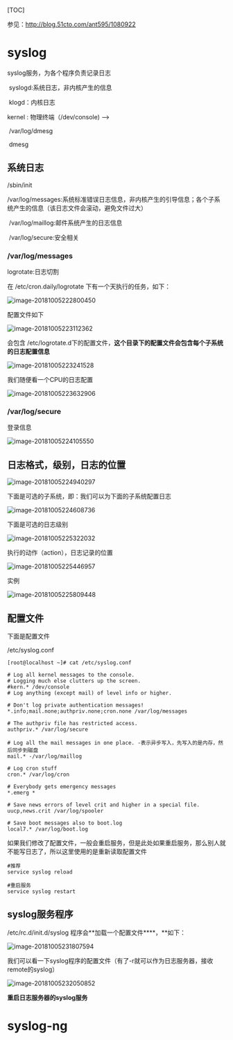 

[TOC]



参见：http://blog.51cto.com/ant595/1080922



# syslog



syslog服务，为各个程序负责记录日志

​	syslogd:系统日志，非内核产生的信息

​	klogd：内核日志



kernel : 物理终端（/dev/console) —>

​	/var/log/dmesg

​	dmesg



## 系统日志



/sbin/init

​	/var/log/messages:系统标准错误日志信息，非内核产生的引导信息；各个子系统产生的信息（该日志文件会滚动，避免文件过大）

​	/var/log/maillog:邮件系统产生的日志信息

​	/var/log/secure:安全相关



### /var/log/messages



logrotate:日志切割



在 /etc/cron.daily/logrotate 下有一个天执行的任务，如下：

![image-20181005222800450](../../../images/linux/log/logrotage.png)

配置文件如下

![image-20181005223112362](../../../images/linux/log/logrotage2.png)



会包含 /etc/logrotate.d下的配置文件，**这个目录下的配置文件会包含每个子系统的日志配置信息**

![image-20181005223241528](../../../images/linux/log/logrotage3.png)



我们随便看一个CPU的日志配置

![image-20181005223632906](../../../images/linux/log/logrotage4.png)



### /var/log/secure

登录信息

![image-20181005224105550](../../../images/linux/log/secure.png)





## 日志格式，级别，日志的位置



![image-20181005224940297](../../../images/linux/log/syslog-format0.png)



下面是可选的子系统，即：我们可以为下面的子系统配置日志

![image-20181005224608736](../../../images/linux/log/syslog-format.png)



下面是可选的日志级别

![image-20181005225322032](../../../images/linux/log/syslog-level.png)





执行的动作（action），日志记录的位置

![image-20181005225446957](../../../images/linux/log/syslog_action.png)



实例



![image-20181005225809448](../../../images/linux/log/syslog-example.png)



## 配置文件



下面是配置文件

/etc/syslog.conf

```
[root@localhost ~]# cat /etc/syslog.conf
 
# Log all kernel messages to the console.
# Logging much else clutters up the screen.
#kern.* /dev/console
# Log anything (except mail) of level info or higher.
 
# Don't log private authentication messages!
*.info;mail.none;authpriv.none;cron.none /var/log/messages
 
# The authpriv file has restricted access.
authpriv.* /var/log/secure
 
# Log all the mail messages in one place. -表示异步写入，先写入的是内存，然后同步到磁盘
mail.* -/var/log/maillog
 
# Log cron stuff
cron.* /var/log/cron
 
# Everybody gets emergency messages
*.emerg *
 
# Save news errors of level crit and higher in a special file.
uucp,news.crit /var/log/spooler
 
# Save boot messages also to boot.log
local7.* /var/log/boot.log
```



如果我们修改了配置文件，一般会重启服务，但是此处如果重启服务，那么别人就不能写日志了，所以这里使用的是重新读取配置文件

```
#推荐
service syslog reload

#重启服务
service syslog restart

```





## syslog服务程序

/etc/rc.d/init.d/syslog 程序会**加载一个配置文件****，**如下：

![image-20181005231807594](../../../images/linux/log/syslog-config.png)



我们可以看一下syslog程序的配置文件（有了-r就可以作为日志服务器，接收remote的syslog）

![image-20181005232050852](../../../images/linux/log/syslog-config2.png)



**重启日志服务器的syslog服务**





# syslog-ng

